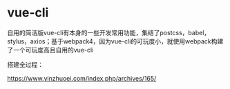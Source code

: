 # vue-cli
自用的简洁版vue-cli有本身的一些开发常用功能，集结了postcss，babel，stylus，axios；基于webpack4，因为vue-cli的可玩度小，就使用webpack构建了一个可玩度高且自用的vue-cli


搭建全过程：

https://www.yinzhuoei.com/index.php/archives/165/
